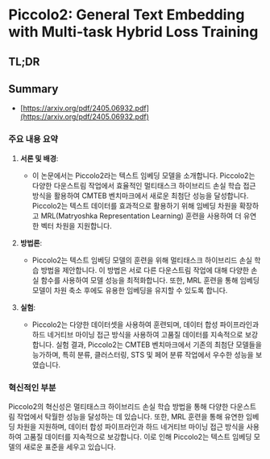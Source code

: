 # Piccolo2: General Text Embedding with Multi-task Hybrid Loss Training
## TL;DR
## Summary
- [https://arxiv.org/pdf/2405.06932.pdf](https://arxiv.org/pdf/2405.06932.pdf)

### 주요 내용 요약

1. **서론 및 배경**:
   - 이 논문에서는 Piccolo2라는 텍스트 임베딩 모델을 소개합니다. Piccolo2는 다양한 다운스트림 작업에서 효율적인 멀티태스크 하이브리드 손실 학습 접근 방식을 활용하여 CMTEB 벤치마크에서 새로운 최첨단 성능을 달성합니다. Piccolo2는 텍스트 데이터를 효과적으로 활용하기 위해 임베딩 차원을 확장하고 MRL(Matryoshka Representation Learning) 훈련을 사용하여 더 유연한 벡터 차원을 지원합니다.

2. **방법론**:
   - Piccolo2는 텍스트 임베딩 모델의 훈련을 위해 멀티태스크 하이브리드 손실 학습 방법을 제안합니다. 이 방법은 서로 다른 다운스트림 작업에 대해 다양한 손실 함수를 사용하여 모델 성능을 최적화합니다. 또한, MRL 훈련을 통해 임베딩 모델이 차원 축소 후에도 유용한 임베딩을 유지할 수 있도록 합니다.

3. **실험**:
   - Piccolo2는 다양한 데이터셋을 사용하여 훈련되며, 데이터 합성 파이프라인과 하드 네거티브 마이닝 접근 방식을 사용하여 고품질 데이터를 지속적으로 보강합니다. 실험 결과, Piccolo2는 CMTEB 벤치마크에서 기존의 최첨단 모델들을 능가하며, 특히 분류, 클러스터링, STS 및 페어 분류 작업에서 우수한 성능을 보였습니다.

### 혁신적인 부분
Piccolo2의 혁신성은 멀티태스크 하이브리드 손실 학습 방법을 통해 다양한 다운스트림 작업에서 탁월한 성능을 달성하는 데 있습니다. 또한, MRL 훈련을 통해 유연한 임베딩 차원을 지원하며, 데이터 합성 파이프라인과 하드 네거티브 마이닝 접근 방식을 사용하여 고품질 데이터를 지속적으로 보강합니다. 이로 인해 Piccolo2는 텍스트 임베딩 모델의 새로운 표준을 세우고 있습니다.